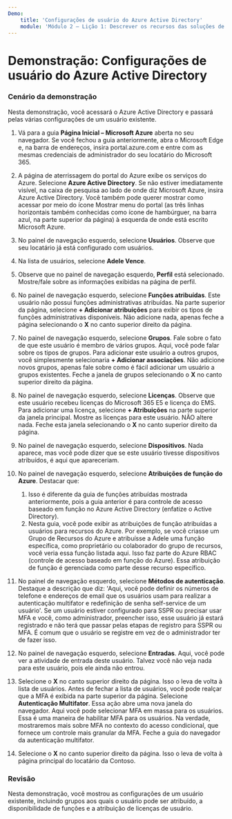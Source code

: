 ```yaml
---
Demo:
    title: 'Configurações de usuário do Azure Active Directory'
    module: 'Módulo 2 – Lição 1: Descrever os recursos das soluções de Gerenciamento de Identidades e Acesso da Microsoft: Explorar os serviços e tipos de identidade do Azure AD'
---
```


# Demonstração: Configurações de usuário do Azure Active Directory

### Cenário da demonstração

Nesta demonstração, você acessará o Azure Active Directory e passará pelas várias configurações de um usuário existente.

1. Vá para a guia **Página Inicial – Microsoft Azure** aberta no seu navegador.  Se você fechou a guia anteriormente, abra o Microsoft Edge e, na barra de endereços, insira portal.azure.com e entre com as mesmas credenciais de administrador do seu locatário do Microsoft 365.

1. A página de aterrissagem do portal do Azure exibe os serviços do Azure. Selecione **Azure Active Directory**. Se não estiver imediatamente visível, na caixa de pesquisa ao lado de onde diz Microsoft Azure, insira Azure Active Directory.  Você também pode querer mostrar como acessar por meio do ícone Mostrar menu do portal (as três linhas horizontais também conhecidas como ícone de hambúrguer, na barra azul, na parte superior da página) à esquerda de onde está escrito Microsoft Azure.

1. No painel de navegação esquerdo, selecione **Usuários**. Observe que seu locatário já está configurado com usuários.

1. Na lista de usuários, selecione **Adele Vence**.

1. Observe que no painel de navegação esquerdo, **Perfil** está selecionado.  Mostre/fale sobre as informações exibidas na página de perfil.

1. No painel de navegação esquerdo, selecione **Funções atribuídas**.  Este usuário não possui funções administrativas atribuídas.  Na parte superior da página, selecione **+ Adicionar atribuições** para exibir os tipos de funções administrativas disponíveis.  Não adicione nada, apenas feche a página selecionando o **X** no canto superior direito da página.

1. No painel de navegação esquerdo, selecione **Grupos**.  Fale sobre o fato de que este usuário é membro de vários grupos.  Aqui, você pode falar sobre os tipos de grupos.  Para adicionar este usuário a outros grupos, você simplesmente selecionaria **+ Adicionar associações**.  Não adicione novos grupos, apenas fale sobre como é fácil adicionar um usuário a grupos existentes. Feche a janela de grupos selecionando o **X** no canto superior direito da página.

1. No painel de navegação esquerdo, selecione **Licenças**. Observe que este usuário recebeu licenças do Microsoft 365 E5 e licença do EMS.  Para adicionar uma licença, selecione **+ Atribuições** na parte superior da janela principal.  Mostre as licenças para este usuário. NÃO altere nada.  Feche esta janela selecionando o **X** no canto superior direito da página.

1. No painel de navegação esquerdo, selecione **Dispositivos**.  Nada aparece, mas você pode dizer que se este usuário tivesse dispositivos atribuídos, é aqui que apareceriam.

1. No painel de navegação esquerdo, selecione **Atribuições de função do Azure**.  Destacar que:
    1. Isso é diferente da guia de funções atribuídas mostrada anteriormente, pois a guia anterior é para controle de acesso baseado em função no Azure Active Directory (enfatize o Active Directory).
    1. Nesta guia, você pode exibir as atribuições de função atribuídas a usuários para recursos do Azure. Por exemplo, se você criasse um Grupo de Recursos do Azure e atribuísse a Adele uma função específica, como proprietário ou colaborador do grupo de recursos, você veria essa função listada aqui. Isso faz parte do Azure RBAC (controle de acesso baseado em função do Azure). Essa atribuição de função é gerenciada como parte desse recurso específico.

1. No painel de navegação esquerdo, selecione **Métodos de autenticação**.  Destaque a descrição que diz: 'Aqui, você pode definir os números de telefone e endereços de email que os usuários usam para realizar a autenticação multifator e redefinição de senha self-service de um usuário'. Se um usuário estiver configurado para SSPR ou precisar usar MFA e você, como administrador, preencher isso, esse usuário já estará registrado e não terá que passar pelas etapas de registro para SSPR ou MFA.  É comum que o usuário se registre em vez de o administrador ter de fazer isso.

1. No painel de navegação esquerdo, selecione **Entradas**.  Aqui, você pode ver a atividade de entrada deste usuário.  Talvez você não veja nada para este usuário, pois ele ainda não entrou.

1. Selecione o **X** no canto superior direito da página. Isso o leva de volta à lista de usuários.  Antes de fechar a lista de usuários, você pode realçar que a MFA é exibida na parte superior da página.  Selecione **Autenticação Multifator**.  Essa ação abre uma nova janela do navegador.  Aqui você pode selecionar MFA em massa para os usuários.  Essa é uma maneira de habilitar MFA para os usuários.  Na verdade, mostraremos mais sobre MFA no contexto do acesso condicional, que fornece um controle mais granular da MFA.  Feche a guia do navegador da autenticação multifator.

1. Selecione o **X** no canto superior direito da página. Isso o leva de volta à página principal do locatário da Contoso.

### Revisão

Nesta demonstração, você mostrou as configurações de um usuário existente, incluindo grupos aos quais o usuário pode ser atribuído, a disponibilidade de funções e a atribuição de licenças de usuário.
